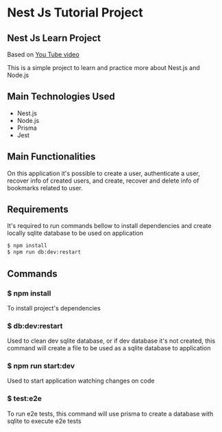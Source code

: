 # Nest Js Tutorial Project

## Nest Js Learn Project

Based on [You Tube video](https://www.youtube.com/watch?v=GHTA143_b-s)

This is a simple project to learn and practice more about Nest.js and Node.js

## Main Technologies Used

- Nest.js
- Node.js
- Prisma
- Jest

## Main Functionalities

On this application it's possible to create a user, authenticate a user, recover info of created users, and create, recover and delete info of bookmarks related to user.

## Requirements

It's required to run commands bellow to install dependencies and create locally sqlite database to be used on application

```bash
$ npm install
$ npm run db:dev:restart
```

## Commands

### $ npm install

To install project's dependencies

### $ db:dev:restart

Used to clean dev sqlite database, or if dev database it's not created, this command will create a file to be used as a sqlite database to application

### $ npm run start:dev

Used to start application watching changes on code

### $ test:e2e

To run e2e tests, this command will use prisma to create a database with sqlite to execute e2e tests